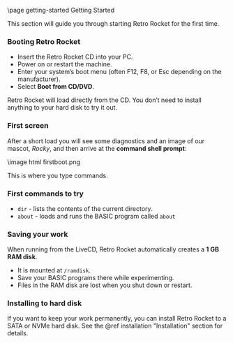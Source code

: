 \page getting-started Getting Started

This section will guide you through starting Retro Rocket for the first time.

### Booting Retro Rocket
- Insert the Retro Rocket CD into your PC.
- Power on or restart the machine.
- Enter your system’s boot menu (often F12, F8, or Esc depending on the manufacturer).
- Select **Boot from CD/DVD**.

Retro Rocket will load directly from the CD. You don’t need to install anything to your hard disk to try it out.

### First screen
After a short load you will see some diagnostics and an image of our mascot, *Rocky*, and then arrive at the **command shell prompt**:

\image html firstboot.png


This is where you type commands.

### First commands to try
- `dir` - lists the contents of the current directory.
- `about` - loads and runs the BASIC program called `about`

### Saving your work
When running from the LiveCD, Retro Rocket automatically creates a **1 GB RAM disk**.
- It is mounted at `/ramdisk`.
- Save your BASIC programs there while experimenting.
- Files in the RAM disk are lost when you shut down or restart.

### Installing to hard disk
If you want to keep your work permanently, you can install Retro Rocket to a SATA or NVMe hard disk. See the @ref installation "Installation" section for details.
